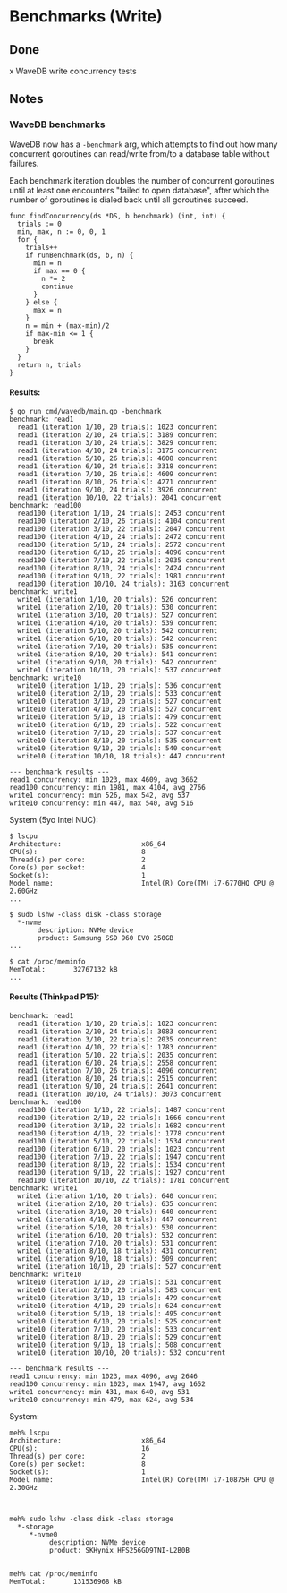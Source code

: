 # Benchmarks (Write)

## Done

x WaveDB write concurrency tests

## Notes

### WaveDB benchmarks

WaveDB now has a `-benchmark` arg, which attempts to find out how many concurrent goroutines can read/write from/to a database table without failures. 

Each benchmark iteration doubles the number of concurrent goroutines until at least one encounters "failed to open database", after which the number of goroutines is dialed back until all goroutines succeed.

    func findConcurrency(ds *DS, b benchmark) (int, int) {
      trials := 0
      min, max, n := 0, 0, 1
      for {
        trials++
        if runBenchmark(ds, b, n) {
          min = n
          if max == 0 {
            n *= 2
            continue
          }
        } else {
          max = n
        }
        n = min + (max-min)/2
        if max-min <= 1 {
          break
        }
      }
      return n, trials
    }

#### Results:

    $ go run cmd/wavedb/main.go -benchmark
    benchmark: read1
      read1 (iteration 1/10, 20 trials): 1023 concurrent
      read1 (iteration 2/10, 24 trials): 3189 concurrent
      read1 (iteration 3/10, 24 trials): 3829 concurrent
      read1 (iteration 4/10, 24 trials): 3175 concurrent
      read1 (iteration 5/10, 26 trials): 4608 concurrent
      read1 (iteration 6/10, 24 trials): 3318 concurrent
      read1 (iteration 7/10, 26 trials): 4609 concurrent
      read1 (iteration 8/10, 26 trials): 4271 concurrent
      read1 (iteration 9/10, 24 trials): 3926 concurrent
      read1 (iteration 10/10, 22 trials): 2041 concurrent
    benchmark: read100
      read100 (iteration 1/10, 24 trials): 2453 concurrent
      read100 (iteration 2/10, 26 trials): 4104 concurrent
      read100 (iteration 3/10, 22 trials): 2047 concurrent
      read100 (iteration 4/10, 24 trials): 2472 concurrent
      read100 (iteration 5/10, 24 trials): 2572 concurrent
      read100 (iteration 6/10, 26 trials): 4096 concurrent
      read100 (iteration 7/10, 22 trials): 2035 concurrent
      read100 (iteration 8/10, 24 trials): 2424 concurrent
      read100 (iteration 9/10, 22 trials): 1981 concurrent
      read100 (iteration 10/10, 24 trials): 3163 concurrent
    benchmark: write1
      write1 (iteration 1/10, 20 trials): 526 concurrent
      write1 (iteration 2/10, 20 trials): 530 concurrent
      write1 (iteration 3/10, 20 trials): 527 concurrent
      write1 (iteration 4/10, 20 trials): 539 concurrent
      write1 (iteration 5/10, 20 trials): 542 concurrent
      write1 (iteration 6/10, 20 trials): 542 concurrent
      write1 (iteration 7/10, 20 trials): 535 concurrent
      write1 (iteration 8/10, 20 trials): 541 concurrent 
      write1 (iteration 9/10, 20 trials): 542 concurrent
      write1 (iteration 10/10, 20 trials): 537 concurrent
    benchmark: write10
      write10 (iteration 1/10, 20 trials): 536 concurrent
      write10 (iteration 2/10, 20 trials): 533 concurrent
      write10 (iteration 3/10, 20 trials): 527 concurrent
      write10 (iteration 4/10, 20 trials): 527 concurrent
      write10 (iteration 5/10, 18 trials): 479 concurrent
      write10 (iteration 6/10, 20 trials): 522 concurrent
      write10 (iteration 7/10, 20 trials): 537 concurrent
      write10 (iteration 8/10, 20 trials): 535 concurrent
      write10 (iteration 9/10, 20 trials): 540 concurrent
      write10 (iteration 10/10, 18 trials): 447 concurrent

    --- benchmark results ---
    read1 concurrency: min 1023, max 4609, avg 3662
    read100 concurrency: min 1981, max 4104, avg 2766
    write1 concurrency: min 526, max 542, avg 537
    write10 concurrency: min 447, max 540, avg 516


System (5yo Intel NUC):

    $ lscpu
    Architecture:                    x86_64
    CPU(s):                          8
    Thread(s) per core:              2
    Core(s) per socket:              4
    Socket(s):                       1
    Model name:                      Intel(R) Core(TM) i7-6770HQ CPU @ 2.60GHz
    ...

    $ sudo lshw -class disk -class storage
      *-nvme
           description: NVMe device
           product: Samsung SSD 960 EVO 250GB
    ...

    $ cat /proc/meminfo
    MemTotal:       32767132 kB
    ...


#### Results (Thinkpad P15):

    benchmark: read1
      read1 (iteration 1/10, 20 trials): 1023 concurrent
      read1 (iteration 2/10, 24 trials): 3083 concurrent
      read1 (iteration 3/10, 22 trials): 2035 concurrent
      read1 (iteration 4/10, 22 trials): 1783 concurrent
      read1 (iteration 5/10, 22 trials): 2035 concurrent
      read1 (iteration 6/10, 24 trials): 2558 concurrent
      read1 (iteration 7/10, 26 trials): 4096 concurrent
      read1 (iteration 8/10, 24 trials): 2515 concurrent
      read1 (iteration 9/10, 24 trials): 2641 concurrent
      read1 (iteration 10/10, 24 trials): 3073 concurrent
    benchmark: read100
      read100 (iteration 1/10, 22 trials): 1487 concurrent
      read100 (iteration 2/10, 22 trials): 1666 concurrent
      read100 (iteration 3/10, 22 trials): 1682 concurrent
      read100 (iteration 4/10, 22 trials): 1778 concurrent
      read100 (iteration 5/10, 22 trials): 1534 concurrent
      read100 (iteration 6/10, 20 trials): 1023 concurrent
      read100 (iteration 7/10, 22 trials): 1947 concurrent
      read100 (iteration 8/10, 22 trials): 1534 concurrent
      read100 (iteration 9/10, 22 trials): 1927 concurrent
      read100 (iteration 10/10, 22 trials): 1781 concurrent
    benchmark: write1
      write1 (iteration 1/10, 20 trials): 640 concurrent
      write1 (iteration 2/10, 20 trials): 635 concurrent
      write1 (iteration 3/10, 20 trials): 640 concurrent
      write1 (iteration 4/10, 18 trials): 447 concurrent
      write1 (iteration 5/10, 20 trials): 530 concurrent
      write1 (iteration 6/10, 20 trials): 532 concurrent
      write1 (iteration 7/10, 20 trials): 531 concurrent
      write1 (iteration 8/10, 18 trials): 431 concurrent
      write1 (iteration 9/10, 18 trials): 509 concurrent
      write1 (iteration 10/10, 20 trials): 527 concurrent
    benchmark: write10
      write10 (iteration 1/10, 20 trials): 531 concurrent
      write10 (iteration 2/10, 20 trials): 583 concurrent
      write10 (iteration 3/10, 18 trials): 479 concurrent
      write10 (iteration 4/10, 20 trials): 624 concurrent
      write10 (iteration 5/10, 18 trials): 495 concurrent
      write10 (iteration 6/10, 20 trials): 525 concurrent
      write10 (iteration 7/10, 20 trials): 533 concurrent
      write10 (iteration 8/10, 20 trials): 529 concurrent
      write10 (iteration 9/10, 18 trials): 508 concurrent
      write10 (iteration 10/10, 20 trials): 532 concurrent

    --- benchmark results ---
    read1 concurrency: min 1023, max 4096, avg 2646
    read100 concurrency: min 1023, max 1947, avg 1652
    write1 concurrency: min 431, max 640, avg 531
    write10 concurrency: min 479, max 624, avg 534

System:

    meh% lscpu
    Architecture:                    x86_64
    CPU(s):                          16
    Thread(s) per core:              2
    Core(s) per socket:              8
    Socket(s):                       1
    Model name:                      Intel(R) Core(TM) i7-10875H CPU @ 2.30GHz



    meh% sudo lshw -class disk -class storage
      *-storage
         *-nvme0
              description: NVMe device
              product: SKHynix_HFS256GD9TNI-L2B0B


    meh% cat /proc/meminfo
    MemTotal:       131536968 kB

